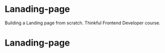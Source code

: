 # Lanading-page
Building a Landing page from scratch.
Thinkful Frontend Developer course.
# Lanading-page
